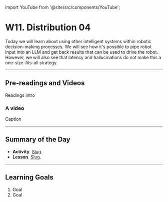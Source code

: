 import YouTube from '@site/src/components/YouTube';

# W11. Distribution 04
 Today we will learn about using other intelligent systems within robotic decision-making processes. We will see how it's possible to pipe robot input into an LLM and get back results that can be used to drive the robot. However, we will also see that latency and hallucinations do not make this a one-size-fits-all strategy.

---
## Pre-readings and Videos
Readings intro

### A video
<YouTube id="id" />
Caption


---
## Summary of the Day

- **Activity**. [Slug](/docs/teaching/activities/LINK.md).
- **Lesson**. [Slug](/docs/teaching/lessons/LINK.md).

---
## Learning Goals
1. Goal
2. Goal
